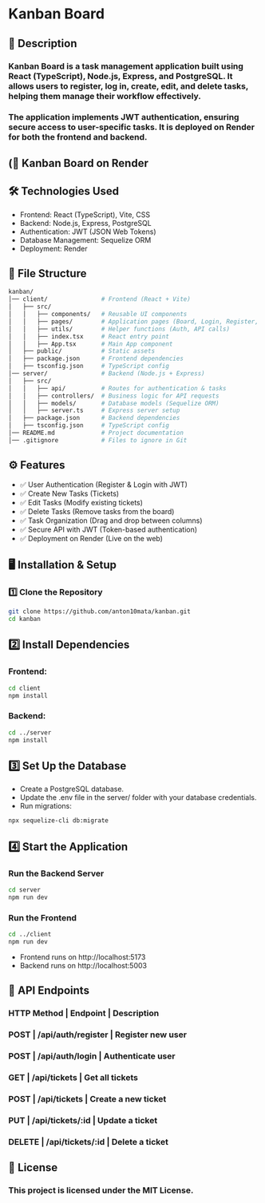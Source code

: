 # Kanban Board
## 📌 Description
### Kanban Board is a task management application built using React (TypeScript), Node.js, Express, and PostgreSQL. It allows users to register, log in, create, edit, and delete tasks, helping them manage their workflow effectively.

### The application implements JWT authentication, ensuring secure access to user-specific tasks. It is deployed on Render for both the frontend and backend.

## (🔗 Kanban Board on Render

## 🛠 Technologies Used
- Frontend: React (TypeScript), Vite, CSS
- Backend: Node.js, Express, PostgreSQL
- Authentication: JWT (JSON Web Tokens)
- Database Management: Sequelize ORM
- Deployment: Render

## 📂 File Structure
```bash
kanban/
│── client/               # Frontend (React + Vite)
│   ├── src/
│   │   ├── components/   # Reusable UI components
│   │   ├── pages/        # Application pages (Board, Login, Register, etc.)
│   │   ├── utils/        # Helper functions (Auth, API calls)
│   │   ├── index.tsx     # React entry point
│   │   ├── App.tsx       # Main App component
│   ├── public/           # Static assets
│   ├── package.json      # Frontend dependencies
│   ├── tsconfig.json     # TypeScript config
│── server/               # Backend (Node.js + Express)
│   ├── src/
│   │   ├── api/          # Routes for authentication & tasks
│   │   ├── controllers/  # Business logic for API requests
│   │   ├── models/       # Database models (Sequelize ORM)
│   │   ├── server.ts     # Express server setup
│   ├── package.json      # Backend dependencies
│   ├── tsconfig.json     # TypeScript config
│── README.md             # Project documentation
│── .gitignore            # Files to ignore in Git
```
## ⚙️ Features
- ✅ User Authentication (Register & Login with JWT)
- ✅ Create New Tasks (Tickets)
- ✅ Edit Tasks (Modify existing tickets)
- ✅ Delete Tasks (Remove tasks from the board)
- ✅ Task Organization (Drag and drop between columns)
- ✅ Secure API with JWT (Token-based authentication)
- ✅ Deployment on Render (Live on the web)

## 🖥️ Installation & Setup
### 1️⃣ Clone the Repository
```bash
git clone https://github.com/anton10mata/kanban.git
cd kanban
```
## 2️⃣ Install Dependencies
### Frontend:
```bash
cd client
npm install
```
### Backend:
```bash
cd ../server
npm install
```
## 3️⃣ Set Up the Database
- Create a PostgreSQL database.
- Update the .env file in the server/ folder with your database credentials.
- Run migrations:
```bash
npx sequelize-cli db:migrate
```

## 4️⃣ Start the Application
### Run the Backend Server
```bash
cd server
npm run dev
```
### Run the Frontend
```bash
cd ../client
npm run dev
```
- Frontend runs on http://localhost:5173
- Backend runs on http://localhost:5003

## 📝 API Endpoints
### HTTP Method	| Endpoint | Description
### POST | /api/auth/register | Register new user
### POST | /api/auth/login | Authenticate user
### GET | /api/tickets | Get all tickets
### POST | /api/tickets | Create a new ticket
### PUT | /api/tickets/:id | Update a ticket
### DELETE | /api/tickets/:id | Delete a ticket

## 📜 License
### This project is licensed under the MIT License.

